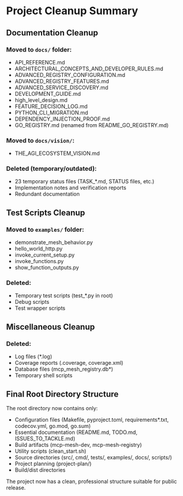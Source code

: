 # Project Cleanup Summary

## Documentation Cleanup

### Moved to `docs/` folder:

- API_REFERENCE.md
- ARCHITECTURAL_CONCEPTS_AND_DEVELOPER_RULES.md
- ADVANCED_REGISTRY_CONFIGURATION.md
- ADVANCED_REGISTRY_FEATURES.md
- ADVANCED_SERVICE_DISCOVERY.md
- DEVELOPMENT_GUIDE.md
- high_level_design.md
- FEATURE_DECISION_LOG.md
- PYTHON_CLI_MIGRATION.md
- DEPENDENCY_INJECTION_PROOF.md
- GO_REGISTRY.md (renamed from README_GO_REGISTRY.md)

### Moved to `docs/vision/`:

- THE_AGI_ECOSYSTEM_VISION.md

### Deleted (temporary/outdated):

- 23 temporary status files (TASK\_\*.md, STATUS files, etc.)
- Implementation notes and verification reports
- Redundant documentation

## Test Scripts Cleanup

### Moved to `examples/` folder:

- demonstrate_mesh_behavior.py
- hello_world_http.py
- invoke_current_setup.py
- invoke_functions.py
- show_function_outputs.py

### Deleted:

- Temporary test scripts (test\_\*.py in root)
- Debug scripts
- Test wrapper scripts

## Miscellaneous Cleanup

### Deleted:

- Log files (\*.log)
- Coverage reports (.coverage, coverage.xml)
- Database files (mcp_mesh_registry.db\*)
- Temporary shell scripts

## Final Root Directory Structure

The root directory now contains only:

- Configuration files (Makefile, pyproject.toml, requirements\*.txt, codecov.yml, go.mod, go.sum)
- Essential documentation (README.md, TODO.md, ISSUES_TO_TACKLE.md)
- Build artifacts (mcp-mesh-dev, mcp-mesh-registry)
- Utility scripts (clean_start.sh)
- Source directories (src/, cmd/, tests/, examples/, docs/, scripts/)
- Project planning (project-plan/)
- Build/dist directories

The project now has a clean, professional structure suitable for public release.
